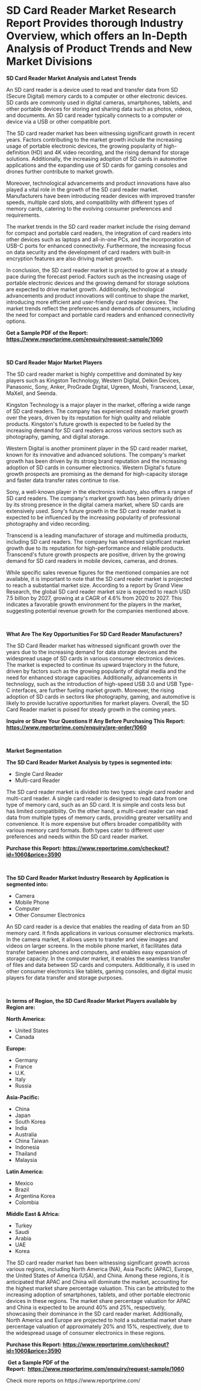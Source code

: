 <p><h1>SD Card Reader Market Research Report Provides thorough Industry Overview, which offers an In-Depth Analysis of Product Trends and New Market Divisions</h1></p><p><strong>SD Card Reader Market Analysis and Latest Trends</strong></p>
<p><p>An SD card reader is a device used to read and transfer data from SD (Secure Digital) memory cards to a computer or other electronic devices. SD cards are commonly used in digital cameras, smartphones, tablets, and other portable devices for storing and sharing data such as photos, videos, and documents. An SD card reader typically connects to a computer or device via a USB or other compatible port.</p><p>The SD card reader market has been witnessing significant growth in recent years. Factors contributing to the market growth include the increasing usage of portable electronic devices, the growing popularity of high-definition (HD) and 4K video recording, and the rising demand for storage solutions. Additionally, the increasing adoption of SD cards in automotive applications and the expanding use of SD cards for gaming consoles and drones further contribute to market growth.</p><p>Moreover, technological advancements and product innovations have also played a vital role in the growth of the SD card reader market. Manufacturers have been introducing reader devices with improved transfer speeds, multiple card slots, and compatibility with different types of memory cards, catering to the evolving consumer preferences and requirements.</p><p>The market trends in the SD card reader market include the rising demand for compact and portable card readers, the integration of card readers into other devices such as laptops and all-in-one PCs, and the incorporation of USB-C ports for enhanced connectivity. Furthermore, the increasing focus on data security and the development of card readers with built-in encryption features are also driving market growth.</p><p>In conclusion, the SD card reader market is projected to grow at a steady pace during the forecast period. Factors such as the increasing usage of portable electronic devices and the growing demand for storage solutions are expected to drive market growth. Additionally, technological advancements and product innovations will continue to shape the market, introducing more efficient and user-friendly card reader devices. The market trends reflect the preferences and demands of consumers, including the need for compact and portable card readers and enhanced connectivity options.</p></p>
<p><strong>Get a Sample PDF of the Report:&nbsp; <a href="https://www.reportprime.com/enquiry/request-sample/1060">https://www.reportprime.com/enquiry/request-sample/1060</a></strong></p>
<p>&nbsp;</p>
<p><strong>SD Card Reader Major Market Players</strong></p>
<p><p>The SD card reader market is highly competitive and dominated by key players such as Kingston Technology, Western Digital, Delkin Devices, Panasonic, Sony, Anker, ProGrade Digital, Ugreen, Moshi, Transcend, Lexar, MaXell, and Seenda.</p><p>Kingston Technology is a major player in the market, offering a wide range of SD card readers. The company has experienced steady market growth over the years, driven by its reputation for high quality and reliable products. Kingston's future growth is expected to be fueled by the increasing demand for SD card readers across various sectors such as photography, gaming, and digital storage.</p><p>Western Digital is another prominent player in the SD card reader market, known for its innovative and advanced solutions. The company's market growth has been driven by its strong brand reputation and the increasing adoption of SD cards in consumer electronics. Western Digital's future growth prospects are promising as the demand for high-capacity storage and faster data transfer rates continue to rise.</p><p>Sony, a well-known player in the electronics industry, also offers a range of SD card readers. The company's market growth has been primarily driven by its strong presence in the digital camera market, where SD cards are extensively used. Sony's future growth in the SD card reader market is expected to be influenced by the increasing popularity of professional photography and video recording.</p><p>Transcend is a leading manufacturer of storage and multimedia products, including SD card readers. The company has witnessed significant market growth due to its reputation for high-performance and reliable products. Transcend's future growth prospects are positive, driven by the growing demand for SD card readers in mobile devices, cameras, and drones.</p><p>While specific sales revenue figures for the mentioned companies are not available, it is important to note that the SD card reader market is projected to reach a substantial market size. According to a report by Grand View Research, the global SD card reader market size is expected to reach USD 7.5 billion by 2027, growing at a CAGR of 4.6% from 2020 to 2027. This indicates a favorable growth environment for the players in the market, suggesting potential revenue growth for the companies mentioned above.</p></p>
<p>&nbsp;</p>
<p><strong>What Are The Key Opportunities For SD Card Reader Manufacturers?</strong></p>
<p><p>The SD Card Reader market has witnessed significant growth over the years due to the increasing demand for data storage devices and the widespread usage of SD cards in various consumer electronics devices. The market is expected to continue its upward trajectory in the future, driven by factors such as the growing popularity of digital media and the need for enhanced storage capacities. Additionally, advancements in technology, such as the introduction of high-speed USB 3.0 and USB Type-C interfaces, are further fueling market growth. Moreover, the rising adoption of SD cards in sectors like photography, gaming, and automotive is likely to provide lucrative opportunities for market players. Overall, the SD Card Reader market is poised for steady growth in the coming years.</p></p>
<p><strong>Inquire or Share Your Questions If Any Before Purchasing This Report: <a href="https://www.reportprime.com/enquiry/pre-order/1060">https://www.reportprime.com/enquiry/pre-order/1060</a></strong></p>
<p>&nbsp;</p>
<p><strong>Market Segmentation</strong></p>
<p><strong>The SD Card Reader Market Analysis by types is segmented into:</strong></p>
<p><ul><li>Single Card Reader</li><li>Multi-card Reader</li></ul></p>
<p><p>The SD card reader market is divided into two types: single card reader and multi-card reader. A single card reader is designed to read data from one type of memory card, such as an SD card. It is simple and costs less but has limited compatibility. On the other hand, a multi-card reader can read data from multiple types of memory cards, providing greater versatility and convenience. It is more expensive but offers broader compatibility with various memory card formats. Both types cater to different user preferences and needs within the SD card reader market.</p></p>
<p><strong>Purchase this Report:&nbsp;<a href="https://www.reportprime.com/checkout?id=1060&price=3590">https://www.reportprime.com/checkout?id=1060&price=3590</a></strong></p>
<p>&nbsp;</p>
<p><strong>The SD Card Reader Market Industry Research by Application is segmented into:</strong></p>
<p><ul><li>Camera</li><li>Mobile Phone</li><li>Computer</li><li>Other Consumer Electronics</li></ul></p>
<p><p>An SD card reader is a device that enables the reading of data from an SD memory card. It finds applications in various consumer electronics markets. In the camera market, it allows users to transfer and view images and videos on larger screens. In the mobile phone market, it facilitates data transfer between phones and computers, and enables easy expansion of storage capacity. In the computer market, it enables the seamless transfer of files and data between SD cards and computers. Additionally, it is used in other consumer electronics like tablets, gaming consoles, and digital music players for data transfer and storage purposes.</p></p>
<p>&nbsp;</p>
<p><strong>In terms of Region, the SD Card Reader Market Players available by Region are:</strong></p>
<p>
    <p> <strong> North America: </strong>
        <ul>
            <li>United States</li>
            <li>Canada</li>
        </ul>
        </p> 
    <p> <strong> Europe: </strong>
        <ul>
            <li>Germany</li>
            <li>France</li>
            <li>U.K.</li>
            <li>Italy</li>
            <li>Russia</li>
        </ul>
        </p> 
    <p> <strong> Asia-Pacific: </strong>
        <ul>
            <li>China</li>
            <li>Japan</li>
            <li>South Korea</li>
            <li>India</li>
            <li>Australia</li>
            <li>China Taiwan</li>
            <li>Indonesia</li>
            <li>Thailand</li>
            <li>Malaysia</li>
        </ul>
        </p> 
    <p> <strong> Latin America: </strong>
        <ul>
            <li>Mexico</li>
            <li>Brazil</li>
            <li>Argentina Korea</li>
            <li>Colombia</li>
        </ul>
        </p> 
    <p> <strong> Middle East & Africa: </strong>
        <ul>
            <li>Turkey</li>
            <li>Saudi</li>
            <li>Arabia</li>
            <li>UAE</li>
            <li>Korea</li>
        </ul>
    </p>
    </p>
<p><p>The SD card reader market has been witnessing significant growth across various regions, including North America (NA), Asia Pacific (APAC), Europe, the United States of America (USA), and China. Among these regions, it is anticipated that APAC and China will dominate the market, accounting for the highest market share percentage valuation. This can be attributed to the increasing adoption of smartphones, tablets, and other portable electronic devices in these regions. The market share percentage valuation for APAC and China is expected to be around 40% and 25%, respectively, showcasing their dominance in the SD card reader market. Additionally, North America and Europe are projected to hold a substantial market share percentage valuation of approximately 20% and 15%, respectively, due to the widespread usage of consumer electronics in these regions.</p></p>
<p><strong>Purchase this Report: <a href="https://www.reportprime.com/checkout?id=1060&price=3590">https://www.reportprime.com/checkout?id=1060&price=3590</a></strong></p>
<p>&nbsp;<strong>Get a Sample PDF of the Report:&nbsp;&nbsp;<a href="https://www.reportprime.com/enquiry/request-sample/1060">https://www.reportprime.com/enquiry/request-sample/1060</a></strong></p>
<p><strong></strong></p>
<p>Check more reports on https://www.reportprime.com/</p>